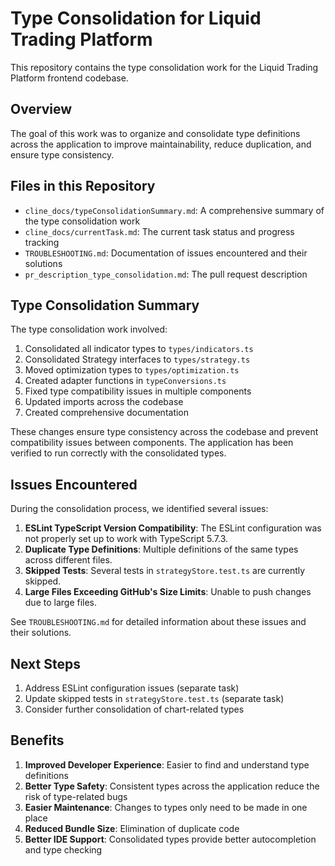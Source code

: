 # Type Consolidation for Liquid Trading Platform

This repository contains the type consolidation work for the Liquid Trading Platform frontend codebase.

## Overview

The goal of this work was to organize and consolidate type definitions across the application to improve maintainability, reduce duplication, and ensure type consistency.

## Files in this Repository

- `cline_docs/typeConsolidationSummary.md`: A comprehensive summary of the type consolidation work
- `cline_docs/currentTask.md`: The current task status and progress tracking
- `TROUBLESHOOTING.md`: Documentation of issues encountered and their solutions
- `pr_description_type_consolidation.md`: The pull request description

## Type Consolidation Summary

The type consolidation work involved:

1. Consolidated all indicator types to `types/indicators.ts`
2. Consolidated Strategy interfaces to `types/strategy.ts`
3. Moved optimization types to `types/optimization.ts`
4. Created adapter functions in `typeConversions.ts`
5. Fixed type compatibility issues in multiple components
6. Updated imports across the codebase
7. Created comprehensive documentation

These changes ensure type consistency across the codebase and prevent compatibility issues between components. The application has been verified to run correctly with the consolidated types.

## Issues Encountered

During the consolidation process, we identified several issues:

1. **ESLint TypeScript Version Compatibility**: The ESLint configuration was not properly set up to work with TypeScript 5.7.3.
2. **Duplicate Type Definitions**: Multiple definitions of the same types across different files.
3. **Skipped Tests**: Several tests in `strategyStore.test.ts` are currently skipped.
4. **Large Files Exceeding GitHub's Size Limits**: Unable to push changes due to large files.

See `TROUBLESHOOTING.md` for detailed information about these issues and their solutions.

## Next Steps

1. Address ESLint configuration issues (separate task)
2. Update skipped tests in `strategyStore.test.ts` (separate task)
3. Consider further consolidation of chart-related types

## Benefits

1. **Improved Developer Experience**: Easier to find and understand type definitions
2. **Better Type Safety**: Consistent types across the application reduce the risk of type-related bugs
3. **Easier Maintenance**: Changes to types only need to be made in one place
4. **Reduced Bundle Size**: Elimination of duplicate code
5. **Better IDE Support**: Consolidated types provide better autocompletion and type checking 